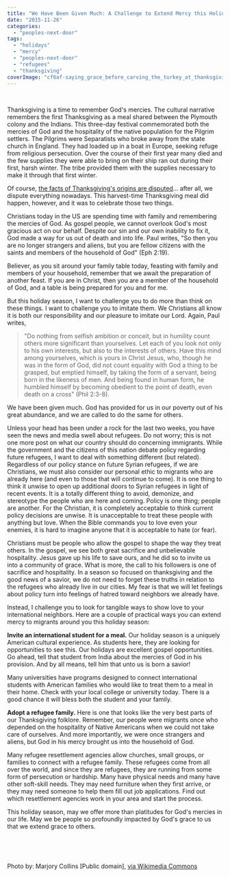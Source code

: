 ```yaml
---
title: "We Have Been Given Much: A Challenge to Extend Mercy this Holiday Season"
date: "2015-11-26"
categories: 
  - "peoples-next-door"
tags: 
  - "holidays"
  - "mercy"
  - "peoples-next-door"
  - "refugees"
  - "thanksgiving"
coverImage: "cf6af-saying_grace_before_carving_the_turkey_at_thanksgiving_dinner_8d10749v.jpg"
---
```


 

Thanksgiving is a time to remember God's mercies. The cultural narrative remembers the first Thanksgiving as a meal shared between the Plymouth colony and the Indians. This three-day festival commemorated both the mercies of God and the hospitality of the native population for the Pilgrim settlers. The Pilgrims were Separatists who broke away from the state church in England. They had loaded up in a boat in Europe, seeking refuge from religious persecution. Over the course of their first year many died and the few supplies they were able to bring on their ship ran out during their first, harsh winter. The tribe provided them with the supplies necessary to make it through that first winter.

Of course, [the facts of Thanksgiving's origins are disputed](https://en.wikipedia.org/wiki/Thanksgiving_(United_States)#Controversy)... after all, we dispute everything nowadays. This harvest-time Thanksgiving meal did happen, however, and it was to celebrate those two things.

Christians today in the US are spending time with family and remembering the mercies of God. As gospel people, we cannot overlook God's most gracious act on our behalf. Despite our sin and our own inability to fix it, God made a way for us out of death and into life. Paul writes, "So then you are no longer strangers and aliens, but you are fellow citizens with the saints and members of the household of God" (Eph 2:19).

Believer, as you sit around your family table today, feasting with family and members of your household, remember that we await the preparation of another feast. If you are in Christ, then you are a member of the household of God, and a table is being prepared for you and for me.

But this holiday season, I want to challenge you to do more than think on these things. I want to challenge you to imitate them. We Christians all know it is both our responsibility and our pleasure to imitate our Lord. Again, Paul writes,

> "Do nothing from selfish ambition or conceit, but in humility count others more significant than yourselves. Let each of you look not only to his own interests, but also to the interests of others. Have this mind among yourselves, which is yours in Christ Jesus, who, though he was in the form of God, did not count equality with God a thing to be grasped, but emptied himself, by taking the form of a servant, being born in the likeness of men. And being found in human form, he humbled himself by becoming obedient to the point of death, even death on a cross" (Phil 2:3-8).

We have been given much. God has provided for us in our poverty out of his great abundance, and we are called to do the same for others.

Unless your head has been under a rock for the last two weeks, you have seen the news and media swell about refugees. Do not worry; this is not one more post on what our country should do concerning immigrants. While the government and the citizens of this nation debate policy regarding future refugees, I want to deal with something different (but related). Regardless of our policy stance on future Syrian refugees, if we are Christians, we must also consider our personal ethic to migrants who are already here (and even to those that will continue to come). It is one thing to think it unwise to open up additional doors to Syrian refugees in light of recent events. It is a totally different thing to avoid, demonize, and stereotype the people who are here and coming. Policy is one thing; people are another. For the Christian, it is completely acceptable to think current policy decisions are unwise. It is unacceptable to treat these people with anything but love. When the Bible commands you to love even your enemies, it is hard to imagine anyone that it is acceptable to hate (or fear).

Christians must be people who allow the gospel to shape the way they treat others. In the gospel, we see both great sacrifice and unbelievable hospitality. Jesus gave up his life to save ours, and he did so to invite us into a community of grace. What is more, the call to his followers is one of sacrifice and hospitality. In a season so focused on thanksgiving and the good news of a savior, we do not need to forget these truths in relation to the refugees who already live in our cities. My fear is that we will let feelings about policy turn into feelings of hatred toward neighbors we already have.

Instead, I challenge you to look for tangible ways to show love to your international neighbors. Here are a couple of practical ways you can extend mercy to migrants around you this holiday season:

**Invite an international student for a meal.** Our holiday season is a uniquely American cultural experience. As students here, they are looking for opportunities to see this. Our holidays are excellent gospel opportunities. Go ahead, tell that student from India about the mercies of God in his provision. And by all means, tell him that unto us is born a savior!

Many universities have programs designed to connect international students with American families who would like to treat them to a meal in their home. Check with your local college or university today. There is a good chance it will bless both the student and your family.

**Adopt a refugee family.** Here is one that looks like the very best parts of our Thanksgiving folklore. Remember, our people were migrants once who depended on the hospitality of Native Americans when we could not take care of ourselves. And more importantly, we were once strangers and aliens, but God in his mercy brought us into the household of God.

Many refugee resettlement agencies allow churches, small groups, or families to connect with a refugee family. These refugees come from all over the world, and since they are refugees, they are running from some form of persecution or hardship. Many have physical needs and many have other soft-skill needs. They may need furniture when they first arrive, or they may need someone to help them fill out job applications. Find out which resettlement agencies work in your area and start the process.

This holiday season, may we offer more than platitudes for God's mercies in our life. May we be people so profoundly impacted by God's grace to us that we extend grace to others.

 

 

Photo by: Marjory Collins \[Public domain\], [via Wikimedia Commons](https://commons.wikimedia.org/wiki/File%3ASaying_grace_before_carving_the_turkey_at_Thanksgiving_dinner_8d10749v.jpg)

